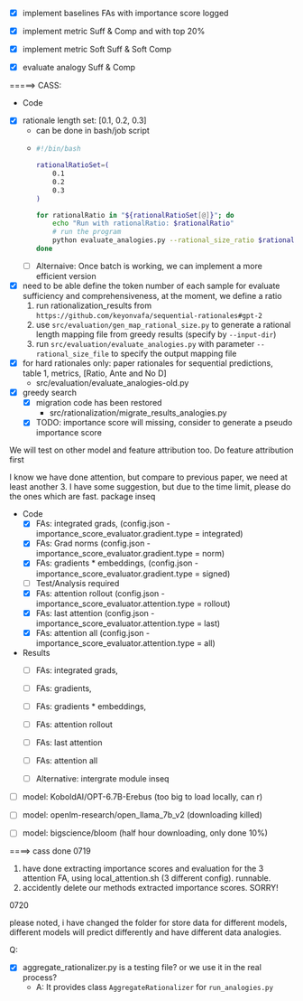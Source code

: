 - [x] implement baselines FAs with importance score logged
- [x] implement metric Suff & Comp and with top 20%
- [x] implement metric Soft Suff & Soft Comp

- [x] evaluate analogy Suff & Comp




 =====> CASS: 
- Code
- [x] rationale length set: [0.1, 0.2, 0.3]
  - can be done in bash/job script
  - ```sh
    #!/bin/bash

    rationalRatioSet=(
        0.1
        0.2
        0.3
    )

    for rationalRatio in "${rationalRatioSet[@]}"; do
        echo "Run with rationalRatio: $rationalRatio"
        # run the program
        python evaluate_analogies.py --rational_size_ratio $rationalRatio --eva_output_dir "<specify dir>"
    done

    ```
  - [ ] Alternaive: Once batch is working, we can implement a more efficient version
- [x] need to be able define the token number of each sample for evaluate sufficiency and comprehensiveness, at the moment, we define a ratio
  1. run rationalization_results from `https://github.com/keyonvafa/sequential-rationales#gpt-2`
  2. use `src/evaluation/gen_map_rational_size.py` to generate a rational length mapping file from greedy results (specify by `--input-dir`)
  3. run `src/evaluation/evaluate_analogies.py` with parameter `--rational_size_file` to specify the output mapping file
- [x] for hard rationales only: paper rationales for sequential predictions, table 1, metrics, [Ratio, Ante and No D]
  - src/evaluation/evaluate_analogies-old.py
- [x] greedy search
  - [x] migration code has been restored
    - src/rationalization/migrate_results_analogies.py
  - [x] TODO: importance score will missing, consider to generate a pseudo importance score

We will test on other model and feature attribution too. Do feature attribution first



I know we have done attention, but compare to previous paper, we need at least another 3. I have some suggestion, but due to the time limit, please do the ones which are fast. package inseq


- Code
  - [x] FAs: integrated grads, (config.json - importance_score_evaluator.gradient.type = integrated)
  - [x] FAs: Grad norms (config.json - importance_score_evaluator.gradient.type = norm)
  - [x] FAs: gradients * embeddings, (config.json - importance_score_evaluator.gradient.type = signed)
  - [ ] Test/Analysis required
  - [x] FAs: attention rollout (config.json - importance_score_evaluator.attention.type = rollout)
  - [x] FAs: last attention (config.json - importance_score_evaluator.attention.type = last)
  - [x] FAs: attention all (config.json - importance_score_evaluator.attention.type = all)
  <!-- - [ ] Alternative: intergrate module inseq -->
- Results
  - [ ] FAs: integrated grads, 
  - [ ] FAs: gradients, 
  - [ ] FAs: gradients * embeddings, 
  - [ ] FAs: attention rollout
  - [ ] FAs: last attention
  - [ ] FAs: attention all
  - [ ] Alternative: intergrate module inseq





- [ ] model: KoboldAI/OPT-6.7B-Erebus (too big to load locally, can r)
- [ ] model: openlm-research/open_llama_7b_v2 (downloading killed)
- [ ] model: bigscience/bloom (half hour downloading, only done 10%)



====> cass done
0719
1. have done extracting importance scores and evaluation for the 3 attention FA, using local_attention.sh (3 different config). runnable. 
2. accidently delete our methods extracted importance scores. SORRY!


0720

please noted, i have changed the folder for store data for different models, different models will predict differently and have different data analogies.

Q: 

  - [x] aggregate_rationalizer.py is a testing file? or we use it in the real process?
    - A: It provides class `AggregateRationalizer` for `run_analogies.py`
